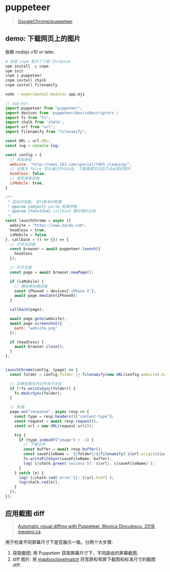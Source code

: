 # puppeteer

> [GoogleChrome/puppeteer](https://github.com/GoogleChrome/puppeteer/)

## demo: 下载网页上的图片

依赖 nodejs v10 or later.

```bash
# 安装 cnpm 是为了下载 Chromium
npm install -g cnpm
npm init
cnpm i puppeteer
cnpm install chalk
cnpm install filenamify

node --experimental-modules app.mjs
```

```javascript
// app.mjs
import puppeteer from "puppeteer";
import devices from 'puppeteer/DeviceDescriptors';
import fs from "fs";
import chalk from 'chalk';
import url from "url";
import filenamify from "filenamify";

const URL = url.URL;
const log = console.log;

const config = {
  // 网站地址
  website: "http://news.163.com/special/fdh5_sleeping/",
  // 设置为 false 可以通过手动点击, 下载需要交互后才会出现的图片
  headless: false,
  // 是否是移动端
  isMobile: true,
}

/**
 * 启动浏览器, 进行基本的配置
 * @param {object} param 配置参数
 * @param {function} callback 要处理的业务
 */
const launchChrome = async ({
  website = "https://www.baidu.com",
  headless = true,
  isMobile = false
}, callback = () => {}) => {
  // 打开浏览器
  const browser = await puppeteer.launch({
    headless
  });

  // 打开页面
  const page = await browser.newPage();

  if (isMobile) {
    // 模拟移动端设备
    const iPhoneX = devices['iPhone X'];
    await page.emulate(iPhoneX);
  }

  callback(page);

  await page.goto(website);
  await page.screenshot({
    path: "website.png"
  });

  if (headless) {
    await browser.close();
  }
};


launchChrome(config, (page) => {
  const folder = config.folder || filenamify(new URL(config.website).hostname);

  // 如果放图片的文件夹不存在
  if (!fs.existsSync(folder)) {
    fs.mkdirSync(folder);
  }

  // 处理
  page.on("response", async resp => {
    const type = resp.headers()["content-type"];
    const request = await resp.request();
    const url = new URL(request.url());

    try {
      if (type.indexOf("image") > -1) {
        // 下载文件
        const buffer = await resp.buffer();
        const saveFileName = `${folder}/${filenamify(`${url.origin}${url.pathname}`)}`;
        fs.writeFileSync(saveFileName, buffer);
        log(`${chalk.green('success')}: ${url}, ${saveFileName}`);
      }
    } catch (e) {
      log(`${chalk.red('error')}: ${url.href}`);
      log(chalk.red(e));
    }
  });
});
```

## 应用截图 diff

> [Automatic visual diffing with Puppeteer, Monica Dinculescu, 2018, meowni.ca](https://meowni.ca/posts/2017-puppeteer-tests/)

用于检查不同屏幕尺寸下是否展示一致。分两个大步骤:

1. 获取截图: 用 Puppeteer 获取屏幕尺寸下、不同路由的屏幕截图.
2. diff 图片: 用 [mapbox/pixelmatch](https://github.com/mapbox/pixelmatch#nodejs) 将宽屏和窄屏下截图和标准尺寸的截图 diff.
